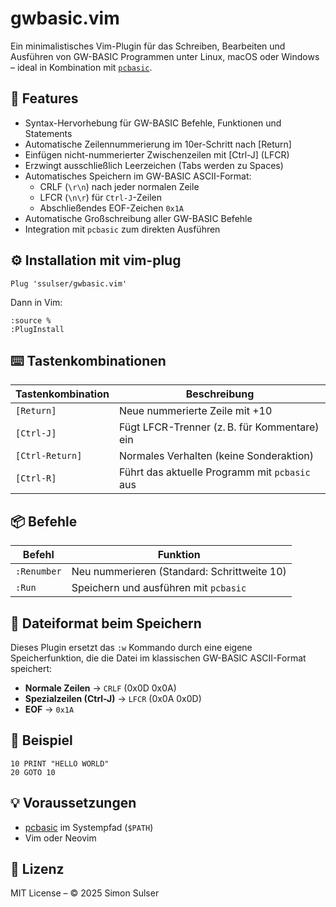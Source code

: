 # gwbasic.vim

Ein minimalistisches Vim-Plugin für das Schreiben, Bearbeiten und Ausführen von GW-BASIC Programmen unter Linux, macOS oder Windows – ideal in Kombination mit [`pcbasic`](https://github.com/robhagemans/pcbasic).

## 🔧 Features

- Syntax-Hervorhebung für GW-BASIC Befehle, Funktionen und Statements
- Automatische Zeilennummerierung im 10er-Schritt nach [Return]
- Einfügen nicht-nummerierter Zwischenzeilen mit [Ctrl-J] (LFCR)
- Erzwingt ausschließlich Leerzeichen (Tabs werden zu Spaces)
- Automatisches Speichern im GW-BASIC ASCII-Format:
  - CRLF (`\r\n`) nach jeder normalen Zeile
  - LFCR (`\n\r`) für `Ctrl-J`-Zeilen
  - Abschließendes EOF-Zeichen `0x1A`
- Automatische Großschreibung aller GW-BASIC Befehle
- Integration mit `pcbasic` zum direkten Ausführen

## ⚙️ Installation mit vim-plug

```vim
Plug 'ssulser/gwbasic.vim'
```

Dann in Vim:

```vim
:source %
:PlugInstall
```

## ⌨️ Tastenkombinationen

| Tastenkombination | Beschreibung                                  |
|-------------------|-----------------------------------------------|
| `[Return]`        | Neue nummerierte Zeile mit +10                |
| `[Ctrl-J]`        | Fügt LFCR-Trenner (z. B. für Kommentare) ein  |
| `[Ctrl-Return]`   | Normales Verhalten (keine Sonderaktion)       |
| `[Ctrl-R]`        | Führt das aktuelle Programm mit `pcbasic` aus |

## 📦 Befehle

| Befehl            | Funktion                                      |
|-------------------|-----------------------------------------------|
| `:Renumber`       | Neu nummerieren (Standard: Schrittweite 10)   |
| `:Run`            | Speichern und ausführen mit `pcbasic`         |

## 📁 Dateiformat beim Speichern

Dieses Plugin ersetzt das `:w` Kommando durch eine eigene Speicherfunktion, die die Datei im klassischen GW-BASIC ASCII-Format speichert:

- **Normale Zeilen** → `CRLF` (0x0D 0x0A)
- **Spezialzeilen (Ctrl-J)** → `LFCR` (0x0A 0x0D)
- **EOF** → `0x1A`

## 🧪 Beispiel

```basic
10 PRINT "HELLO WORLD"
20 GOTO 10
```

## 💡 Voraussetzungen

- [pcbasic](https://github.com/robhagemans/pcbasic) im Systempfad (`$PATH`)
- Vim oder Neovim

## 📜 Lizenz

MIT License – © 2025 Simon Sulser
